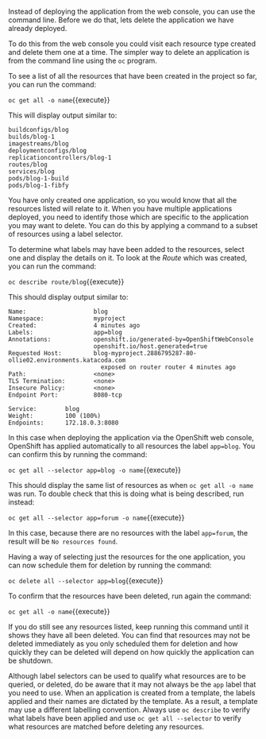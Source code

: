 Instead of deploying the application from the web console, you can use the command line. Before we do that, lets delete the application we have already deployed.

To do this from the web console you could visit each resource type created and delete them one at a time. The simpler way to delete an application is from the command line using the ``oc`` program.

To see a list of all the resources that have been created in the project so far, you can run the command:

``oc get all -o name``{{execute}}

This will display output similar to:

```
buildconfigs/blog
builds/blog-1
imagestreams/blog
deploymentconfigs/blog
replicationcontrollers/blog-1
routes/blog
services/blog
pods/blog-1-build
pods/blog-1-fibfy
```

You have only created one application, so you would know that all the resources listed will relate to it. When you have multiple applications deployed, you need to identify those which are specific to the application you may want to delete. You can do this by applying a command to a subset of resources using a label selector.

To determine what labels may have been added to the resources, select one and display the details on it. To look at the _Route_ which was created, you can run the command:

``oc describe route/blog``{{execute}}

This should display output similar to:

```
Name:                   blog
Namespace:              myproject
Created:                4 minutes ago
Labels:                 app=blog
Annotations:            openshift.io/generated-by=OpenShiftWebConsole
                        openshift.io/host.generated=true
Requested Host:         blog-myproject.2886795287-80-ollie02.environments.katacoda.com
                          exposed on router router 4 minutes ago
Path:                   <none>
TLS Termination:        <none>
Insecure Policy:        <none>
Endpoint Port:          8080-tcp

Service:        blog
Weight:         100 (100%)
Endpoints:      172.18.0.3:8080
```

In this case when deploying the application via the OpenShift web console, OpenShift has applied automatically to all resources the label ``app=blog``. You can confirm this by running the command:

``oc get all --selector app=blog -o name``{{execute}}

This should display the same list of resources as when ``oc get all -o name`` was run. To double check that this is doing what is being described, run instead:

``oc get all --selector app=forum -o name``{{execute}}

In this case, because there are no resources with the label ``app=forum``, the result will be ``No resources found``.

Having a way of selecting just the resources for the one application, you can now schedule them for deletion by running the command:

``oc delete all --selector app=blog``{{execute}}

To confirm that the resources have been deleted, run again the command:

``oc get all -o name``{{execute}}

If you do still see any resources listed, keep running this command until it shows they have all been deleted. You can find that resources may not be deleted immediately as you only scheduled them for deletion and how quickly they can be deleted will depend on how quickly the application can be shutdown.

Although label selectors can be used to qualify what resources are to be queried, or deleted, do be aware that it may not always be the ``app`` label that you need to use. When an application is created from a template, the labels applied and their names are dictated by the template. As a result, a template may use a different labelling convention. Always use ``oc describe`` to verify what labels have been applied and use ``oc get all --selector`` to verify what resources are matched before deleting any resources.
